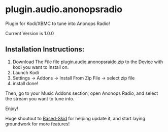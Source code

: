 
# plugin.audio.anonopsradio
Plugin for Kodi/XBMC to tune into Anonops Radio!

Current Version is 1.0.0

## Installation Instructions:

1) Download The File file plugin.audio.anonopsraido.zip to the Device with kodi you want to install on.  
2) Launch Kodi  
3) Settings -> Addons -> Install From Zip File -> select zip file  
4) install done!  

Then, go to your Music Addons section, open Anonops Radio, and select the stream you want to tune into.

Enjoy!


Huge shoutout to [Based-Skid](https://github.com/Based-Skid) for helping update it, and start laying groundwork for more features!
